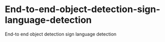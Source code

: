 # End-to-end-object-detection-sign-language-detection
End-to end object detection sign language detection
